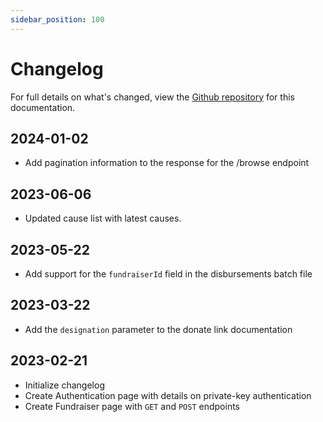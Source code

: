 ```yaml
---
sidebar_position: 100
---
```


# Changelog

For full details on what's changed, view the
[Github repository](https://github.com/everydotorg/charity-api-docs/commits/main)
for this documentation.

## 2024-01-02

- Add pagination information to the response for the /browse endpoint

## 2023-06-06

- Updated cause list with latest causes.

## 2023-05-22

- Add support for the `fundraiserId` field in the disbursements batch file

## 2023-03-22

- Add the `designation` parameter to the donate link documentation

## 2023-02-21

- Initialize changelog
- Create Authentication page with details on private-key authentication
- Create Fundraiser page with `GET` and `POST` endpoints
